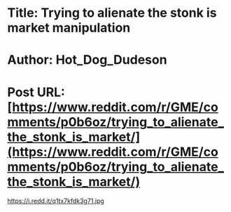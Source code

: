 # Title: Trying to alienate the stonk is market manipulation
# Author: Hot_Dog_Dudeson
# Post URL: [https://www.reddit.com/r/GME/comments/p0b6oz/trying_to_alienate_the_stonk_is_market/](https://www.reddit.com/r/GME/comments/p0b6oz/trying_to_alienate_the_stonk_is_market/)


https://i.redd.it/q1tx7kfdk3g71.jpg